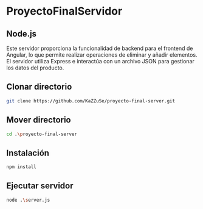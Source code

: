 # ProyectoFinalServidor


## Node.js 

Este servidor proporciona la funcionalidad de backend para el frontend de Angular, lo que permite realizar operaciones de eliminar y añadir elementos. El servidor utiliza Express e interactúa con un archivo JSON para gestionar los datos del producto.

## Clonar directorio

```bash
git clone https://github.com/KaZZuSe/proyecto-final-server.git
```

## Mover directorio

```bash
cd .\proyecto-final-server
```

## Instalación

```bash
npm install
```

## Ejecutar servidor

```bash
node .\server.js
```




